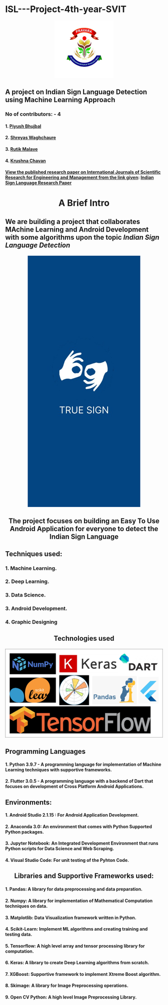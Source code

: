 # ISL---Project-4th-year-SVIT
<p align = "center"><img src = "https://github.com/PiyushBL45t/ISL---Project-4th-year-SVIT/blob/main/Images/svit%20logo.png"/></p>

## A project on Indian Sign Language Detection using Machine Learning Approach

### No of contributors: - 4
#### 1. <a href = "https://github.com//PiyushBL45t">Piyush Bhujbal</a>
#### 2. <a href = "https://github.com//Shreyas-Waghchaure">Shreyas Waghchaure</a>
#### 3. <a href = "https://github.com/Rutik7294">Rutik Malave</a>
#### 4. <a href = "https://github.com/KrushnaChavan123">Krushna Chavan</a>
#### <ins>View the published research paper on <b>International Journals of Scientific Research for Engineering and Management from the link given</ins>: <a href = "http://www.doi.org/10.55041/IJSREM16932" >Indian Sign Language Research Paper</a>

# <p align = "center">A Brief Intro </p>
## <p>We are building a project that collaborates MAchine Learning and Android Development with some algorithms upon the topic <i> Indian Sign Language Detection</i> </p>

<p align = "center"><img src = "https://github.com/PiyushBL45t/ISL---Project-4th-year-SVIT/blob/main/Images/App%20Interface.jpeg"/></p>

## <p align = "center">The project focuses on building an Easy To Use Android Application for everyone to detect the Indian Sign Language</p>
## Techniques used:
### 1. Machine Learning.
### 2. Deep Learning.
### 3. Data Science.
### 3. Android Development.
### 4. Graphic Designing

## <p align = 'center'>Technologies used</p>
<p align = "center"><img src = "https://github.com/PiyushBL45t/ISL---Project-4th-year-SVIT/blob/main/Images/Logos%20of%20tech.png"/></p>

## Programming Languages
#### 1. Python 3.9.7 - A programming language for implementation of Machine Learning techniques with supportive frameworks.
#### 2. Flutter 3.0.5 - A programming language with a backend of Dart that focuses on development of Cross Platform Android Applications.

## Environments:
#### 1. Android Studio 2.1.15 : For Android Application Development.
#### 2. Anaconda 3.0: An environment that comes with Python Supported Python packages. 
#### 3. Jupyter Notebook: An Integrated Development Environment that runs Python scripts for Data Science and Web Scraping.
#### 4. Visual Studio Code: For unit testing of the Pyhton Code.

## <p align = 'center'>Libraries and Supportive Frameworks used: </p> 
#### 1. Pandas: A library for data preprocessing and data preparation.
#### 2. Numpy: A library for implementation of Mathematical Computation techniques on data.
#### 3. Matplotlib: Data  Visualization framework written in Python.
#### 4. Scikit-Learn: Implement ML algorithms and creating training and testing data.
#### 5. Tensorflow: A high level array and tensor processing library for computation.
#### 6. Keras: A library to create Deep Learning algorithms from scratch.
#### 7. XGBoost: Supportive framework to implement Xtreme Boost algorithm.
#### 8. Skimage: A library for Image Preprocessing operations.
#### 9. Open CV Python: A high level Image Preprocessing Library.










